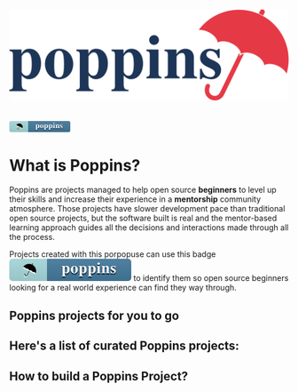 <div align="center">
  <br />
    <br />
  <img src="logo-poppins-horizontal.svg" alt="Poppins">
</div>
<br />
<br />
  <img height="20" src="badge-poppins.svg" alt="Poppins">


# What is Poppins?

Poppins are projects managed to help open source **beginners** to level up their skills and increase their experience in a **mentorship** community atmosphere. Those projects have slower development pace than traditional open source projects, but the software built is real and the mentor-based learning approach guides all the decisions and interactions made through all the process.

Projects created with this porpopuse can use this badge <img src="badge-poppins.svg" alt="Poppins"> to identify them so open source beginners looking for a real world experience can find they way through.

## Poppins projects for you to go

Here's a list of curated Poppins projects:
- 

## How to build a Poppins Project?

